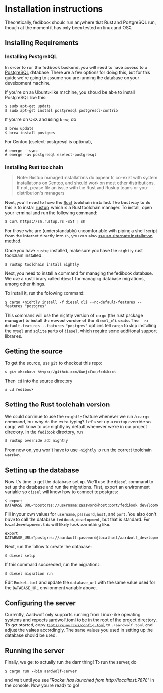# Installation instructions

Theoretically, fedibook should run anywhere that Rust and PostgreSQL
run, though at the moment it has only been tested on linux and OSX.

## Installing Requirements

### Installing PostgreSQL
In order to run the fedibook backend, you will need to have access to a
[PostgreSQL]() database. There are a few options for doing this, but for
this guide we're going to assume you are running the database on your
development machine.

If you're on an Ubuntu-like machine, you should be able to install
PostgreSQL like this:

    $ sudo apt-get update
    $ sudo apt-get install postgresql postgresql-contrib

If you're on OSX and using `brew`, do

    $ brew update
    $ brew install postgres

For Gentoo (eselect-postgresql is optional),

    # emerge --sync
    # emerge -av postgresql eselect-postgresql

### Installing Rust toolchain

> Note: Rustup managed installations do appear to co-exist with system
 installations on Gentoo, and should work on most other distributions.
 If not, please file an issue with the Rust and Rustup teams or your distribution's
 managers.

Next, you'll need to have the [Rust](https://rust-lang.org/) toolchain
installed. The best way to do this is to install
[rustup](https://rustup.rs), which is a Rust toolchain manager. To
install, open your terminal and run the following command:

    $ curl https://sh.rustup.rs -sSf | sh

For those who are (understandably) uncomfortable with piping a shell
script from the internet directly into `sh`, you can also
[use an alternate installation method](https://github.com/rust-lang-nursery/rustup.rs/#other-installation-methods).

Once you have `rustup` installed, make sure you have the `nightly` rust
toolchain installed:

    $ rustup toolchain install nightly

Next, you need to install a command for managing the fedibook database.
We use a rust library called `diesel` for managing database migrations,
among other things.

To install it, run the following command:

    $ cargo +nightly install -f diesel_cli --no-default-features --features "postgres"

This command will use the nightly version of `cargo` (the rust package
manager) to install the newest version of the `diesel_cli` crate. The
`--no-default-features --features "postgres"` options tell `cargo` to
skip installing the `mysql` and `sqlite` parts of `diesel`, which
require some additional support libraries.

## Getting the source

To get the source, use `git` to checkout this repo:

    $ git checkout https://github.com/BanjoFox/fedibook

Then, `cd` into the source directory

    $ cd fedibook

## Setting the Rust toolchain version

We could continue to use the `+nightly` feature whenever we run a
`cargo` command, but why do the extra typing? Let's set up a `rustup`
override so cargo will know to use nightly by default whenever we're in
our project directory. In the `fedibook` directory, run

    $ rustup override add nightly

From now on, you won't have to use `+nightly` to run the correct
toolchain version.

## Setting up the database

Now it's time to get the database set up. We'll use the `diesel` command
to set up the database and run the migrations. First, export an
environment variable so `diesel` will know how to connect to postgres:

    $ export DATABASE_URL="postgres://username:password@host:port/fedibook_development"

Fill in your own values for `username`, `password`, `host`, and `port`. You also
don't *have* to call the database `fedibook_development`, but that is
standard. For local development this will likely look something like:

    export DATABASE_URL="postgres://aardwolf:password@localhost/aardwolf_development"

Next, run the follow to create the database:

    $ diesel setup

If this command succeeded, run the migrations:

    $ diesel migration run

Edit `Rocket.toml` and update the `database_url` with the same value used for
the `DATABASE_URL` environment variable above.

## Configuring the server

Currently, Aardwolf only supports running from Linux-like operating systems and
expects aardwolf.toml to be in the root of the project directory. To get started,
copy [`tests/resources/config.toml`](blob/master/tests/resources/config.toml) to `./aardwolf.toml` and adjust the values accordingly. The same values you used in
setting up the database should be used.

## Running the server

Finally, we get to actually run the darn thing! To run the server, do

    $ cargo run --bin aardwolf-server

and wait until you see *"Rocket has launched from http://localhost:7878"*
in the console. Now you're ready to go!
